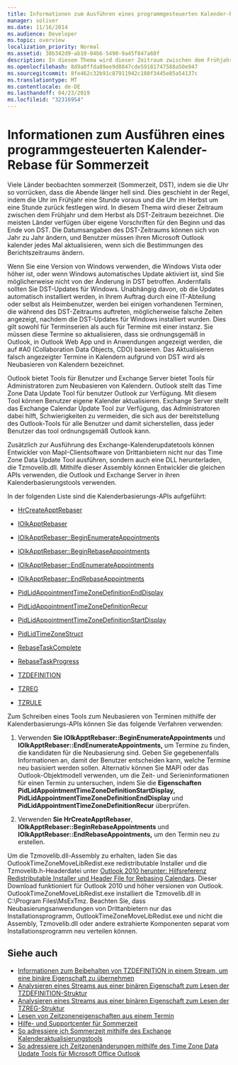 ```yaml
---
title: Informationen zum Ausführen eines programmgesteuerten Kalender-Rebase für Sommerzeit
manager: soliver
ms.date: 11/16/2014
ms.audience: Developer
ms.topic: overview
localization_priority: Normal
ms.assetid: 38b342d9-ab10-04b6-5490-9a45f847a60f
description: In diesem Thema wird dieser Zeitraum zwischen dem Frühjahr und dem Herbst als DST-Zeitraum bezeichnet.
ms.openlocfilehash: 8d9a0ffda89ee9d8847cde59181747588a50e947
ms.sourcegitcommit: 8fe462c32b91c87911942c188f3445e85a54137c
ms.translationtype: MT
ms.contentlocale: de-DE
ms.lasthandoff: 04/23/2019
ms.locfileid: "32316954"
---
```

# <a name="about-rebasing-calendars-programmatically-for-daylight-saving-time"></a>Informationen zum Ausführen eines programmgesteuerten Kalender-Rebase für Sommerzeit

Viele Länder beobachten sommerzeit (Sommerzeit, DST), indem sie die Uhr so vorrücken, dass die Abende länger hell sind. Dies geschieht in der Regel, indem die Uhr im Frühjahr eine Stunde voraus und die Uhr im Herbst um eine Stunde zurück festlegen wird. In diesem Thema wird dieser Zeitraum zwischen dem Frühjahr und dem Herbst als DST-Zeitraum bezeichnet. Die meisten Länder verfügen über eigene Vorschriften für den Beginn und das Ende von DST. Die Datumsangaben des DST-Zeitraums können sich von Jahr zu Jahr ändern, und Benutzer müssen ihren Microsoft Outlook kalender jedes Mal aktualisieren, wenn sich die Bestimmungen des Berichtszeitraums ändern. 
  
Wenn Sie eine Version von Windows verwenden, die Windows Vista oder höher ist, oder wenn Windows automatisches Update aktiviert ist, sind Sie möglicherweise nicht von der Änderung in DST betroffen. Andernfalls sollten Sie DST-Updates für Windows. Unabhängig davon, ob die Updates automatisch installiert werden, in Ihrem Auftrag durch eine IT-Abteilung oder selbst als Heimbenutzer, werden bei einigen vorhandenen Terminen, die während des DST-Zeitraums auftreten, möglicherweise falsche Zeiten angezeigt, nachdem die DST-Updates für Windows installiert wurden. Dies gilt sowohl für Terminserien als auch für Termine mit einer instanz. Sie müssen diese Termine so aktualisieren, dass sie ordnungsgemäß in Outlook, in Outlook Web App und in Anwendungen angezeigt werden, die auf #A0 (Collaboration Data Objects, CDO) basieren. Das Aktualisieren falsch angezeigter Termine in Kalendern aufgrund von DST wird als Neubasieren von Kalendern bezeichnet.
  
Outlook bietet Tools für Benutzer und Exchange Server bietet Tools für Administratoren zum Neubasieren von Kalendern. Outlook stellt das Time Zone Data Update Tool für benutzer Outlook zur Verfügung. Mit diesem Tool können Benutzer eigene Kalender aktualisieren. Exchange Server stellt das Exchange Calendar Update Tool zur Verfügung, das Administratoren dabei hilft, Schwierigkeiten zu vermeiden, die sich aus der bereitstellung des Outlook-Tools für alle Benutzer und damit sicherstellen, dass jeder Benutzer das tool ordnungsgemäß Outlook kann.
  
Zusätzlich zur Ausführung des Exchange-Kalenderupdatetools können Entwickler von MapI-Clientsoftware von Drittanbietern nicht nur das Time Zone Data Update Tool ausführen, sondern auch eine DLL herunterladen, die Tzmovelib.dll. Mithilfe dieser Assembly können Entwickler die gleichen APIs verwenden, die Outlook und Exchange Server in ihren Kalenderbasierungstools verwenden. 

In der folgenden Liste sind die Kalenderbasierungs-APIs aufgeführt:
  
- [HrCreateApptRebaser](hrcreateapptrebaser.md)
    
- [IOlkApptRebaser](iolkapptrebaser.md)
    
- [IOlkApptRebaser::BeginEnumerateAppointments](iolkapptrebaser-beginenumerateappointments.md)
    
- [IOlkApptRebaser::BeginRebaseAppointments](iolkapptrebaser-beginrebaseappointments.md)
    
- [IOlkApptRebaser::EndEnumerateAppointments](iolkapptrebaser-endenumerateappointments.md)
    
- [IOlkApptRebaser::EndRebaseAppointments](iolkapptrebaser-endrebaseappointments.md)
    
- [PidLidAppointmentTimeZoneDefinitionEndDisplay](https://msdn.microsoft.com/library/7b6193cb-612b-408e-b9bc-285df313e2cc%28Office.15%29.aspx)
    
- [PidLidAppointmentTimeZoneDefinitionRecur](https://msdn.microsoft.com/library/52fd57a0-9e34-4452-9ecd-2acb454446c9%28Office.15%29.aspx)
    
- [PidLidAppointmentTimeZoneDefinitionStartDisplay](https://msdn.microsoft.com/library/08239670-3211-420c-99d7-0056ed967cb8%28Office.15%29.aspx)
    
- [PidLidTimeZoneStruct](https://msdn.microsoft.com/library/2acf0036-2f3e-4f90-8614-7aa667860f74%28Office.15%29.aspx)
    
- [RebaseTaskComplete](rebasetaskcomplete.md)
    
- [RebaseTaskProgress](rebasetaskprogress.md)
    
- [TZDEFINITION](tzdefinition.md)
    
- [TZREG](tzreg.md)
    
- [TZRULE](tzrule.md)
    
Zum Schreiben eines Tools zum Neubasieren von Terminen mithilfe der Kalenderbasierungs-APIs können Sie das folgende Verfahren verwenden:
  
1. Verwenden **Sie IOlkApptRebaser::BeginEnumerateAppointments** und **IOlkApptRebaser::EndEnumerateAppointments,** um Termine zu finden, die kandidaten für die Neubasierung sind. Geben Sie gegebenenfalls Informationen an, damit der Benutzer entscheiden kann, welche Termine neu basisiert werden sollen. Alternativ können Sie MAPI oder das Outlook-Objektmodell verwenden, um die Zeit- und Serieninformationen für einen Termin zu untersuchen, indem Sie die **Eigenschaften PidLidAppointmentTimeZoneDefinitionStartDisplay,** **PidLidAppointmentTimeZoneDefinitionEndDisplay** und **PidLidAppointmentTimeZoneDefinitionRecur** überprüfen. 
    
2. Verwenden **Sie HrCreateApptRebaser**, **IOlkApptRebaser::BeginRebaseAppointments** und **IOlkApptRebaser::EndRebaseAppointments,** um den Termin neu zu erstellen. 
    
Um die Tzmovelib.dll-Assembly zu erhalten, laden Sie das OutlookTimeZoneMoveLibRedist.exe redistributable Installer und die Tzmovelib.h-Headerdatei unter [Outlook 2010 herunter: Hilfsreferenz Redistributable Installer und Header File for Rebasing Calendars](https://www.microsoft.com/downloads/details.aspx?FamilyID=77748863-4352-4b99-ae57-1d4ae803983b). Dieser Download funktioniert für Outlook 2010 und höher versionen von Outlook. OutlookTimeZoneMoveLibRedist.exe installiert die Tzmovelib.dll in C:\Program Files\MsExTmz. Beachten Sie, dass Neubasierungsanwendungen von Drittanbietern nur das Installationsprogramm, OutlookTimeZoneMoveLibRedist.exe und nicht die Assembly, Tzmovelib.dll oder andere extrahierte Komponenten separat vom Installationsprogramm neu verteilen können.
  
## <a name="see-also"></a>Siehe auch

- [Informationen zum Beibehalten von TZDEFINITION in einem Stream, um eine binäre Eigenschaft zu übernehmen](about-persisting-tzdefinition-to-a-stream-to-commit-to-a-binary-property.md)
- [Analysieren eines Streams aus einer binären Eigenschaft zum Lesen der TZDEFINITION-Struktur](how-to-parse-stream-from-binary-property-to-read-tzdefinition-structure.md)
- [Analysieren eines Streams aus einer binären Eigenschaft zum Lesen der TZREG-Struktur](how-to-parse-a-stream-from-a-binary-property-to-read-the-tzreg-structure.md)
- [Lesen von Zeitzoneneigenschaften aus einem Termin](how-to-read-time-zone-properties-from-an-appointment.md)
- [Hilfe- und Supportcenter für Sommerzeit](https://support.microsoft.com/gp/cp_dst)
- [So adressiere ich Sommerzeit mithilfe des Exchange Kalenderaktualisierungstools](https://support.microsoft.com/kb/941018)
- [So adressiere ich Zeitzonenänderungen mithilfe des Time Zone Data Update Tools für Microsoft Office Outlook](https://support.microsoft.com/kb/931667)

